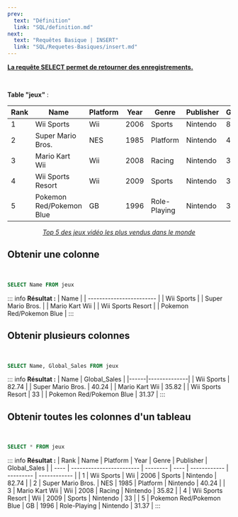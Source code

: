 ```yaml
---
prev:
  text: "Définition"
  link: "SQL/definition.md"
next:
  text: "Requêtes Basique | INSERT"
  link: "SQL/Requetes-Basiques/insert.md"
---
```


<u>**La requête SELECT permet de retourner des enregistrements.**</u>

<br>

**Table "jeux"** :

| Rank | Name                     | Platform | Year | Genre        | Publisher | Global_Sales |
| ---- | ------------------------ | -------- | ---- | ------------ | --------- | ------------ |
| 1    | Wii Sports               | Wii      | 2006 | Sports       | Nintendo  | 82.74        |
| 2    | Super Mario Bros.        | NES      | 1985 | Platform     | Nintendo  | 40.24        |
| 3    | Mario Kart Wii           | Wii      | 2008 | Racing       | Nintendo  | 35.82        |
| 4    | Wii Sports Resort        | Wii      | 2009 | Sports       | Nintendo  | 33           |
| 5    | Pokemon Red/Pokemon Blue | GB       | 1996 | Role-Playing | Nintendo  | 31.37        |

<u>_<center>Top 5 des jeux vidéo les plus vendus dans le monde</center>_</u>

## Obtenir une colonne

<br>

```sql
SELECT Name FROM jeux
```

::: info
**Résultat :**
| Name |
| ------------------------ |
| Wii Sports |
| Super Mario Bros. |
| Mario Kart Wii |
| Wii Sports Resort |
| Pokemon Red/Pokemon Blue |
:::

## Obtenir plusieurs colonnes

<br>

```sql
SELECT Name, Global_Sales FROM jeux
```

::: info
**Résultat :**
| Name | Global_Sales |
|------|--------------|
| Wii Sports | 82.74 |
| Super Mario Bros. | 40.24 |
| Mario Kart Wii | 35.82 |
| Wii Sports Resort | 33 |
| Pokemon Red/Pokemon Blue | 31.37 |
:::

## Obtenir toutes les colonnes d'un tableau

<br>

```sql
SELECT * FROM jeux
```

::: info
**Résultat :**
| Rank | Name | Platform | Year | Genre | Publisher | Global_Sales |
| ---- | ------------------------ | -------- | ---- | ------------ | --------- | ------------ |
| 1 | Wii Sports | Wii | 2006 | Sports | Nintendo | 82.74 |
| 2 | Super Mario Bros. | NES | 1985 | Platform | Nintendo | 40.24 |
| 3 | Mario Kart Wii | Wii | 2008 | Racing | Nintendo | 35.82 |
| 4 | Wii Sports Resort | Wii | 2009 | Sports | Nintendo | 33 |
| 5 | Pokemon Red/Pokemon Blue | GB | 1996 | Role-Playing | Nintendo | 31.37 |
:::
